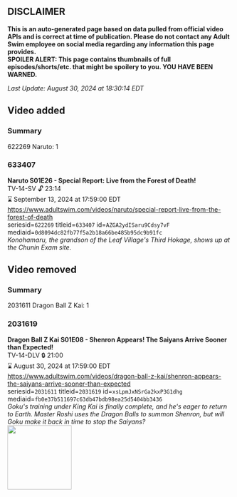 ## DISCLAIMER
**This is an auto-generated page based on data pulled from official video APIs and is correct at time of publication. Please do not contact any Adult Swim employee on social media regarding any information this page provides.**  
**SPOILER ALERT: This page contains thumbnails of full episodes/shorts/etc. that might be spoilery to you. YOU HAVE BEEN WARNED.**  

_Last Update: August 30, 2024 at 18:30:14 EDT_
## Video added
### Summary
622269 Naruto: 1  
### 633407
**Naruto S01E26 - Special Report: Live from the Forest of Death!**  
TV-14-SV 🔓 23:14  
⌛ September 13, 2024 at 17:59:00 EDT  
https://www.adultswim.com/videos/naruto/special-report-live-from-the-forest-of-death  
seriesid=`622269` titleid=`633407` id=`AZGA2ydISaru9Cdsy7vF` mediaid=`0d8094dc82fb77f5a2b18a66be485b95dc9b91fc`  
_Konohamaru, the grandson of the Leaf Village's Third Hokage, shows up at the Chunin Exam site._  
## Video removed
### Summary
2031611 Dragon Ball Z Kai: 1  
### 2031619
**Dragon Ball Z Kai S01E08 - Shenron Appears! The Saiyans Arrive Sooner than Expected!**  
TV-14-DLV 🔒 21:00  
⌛ August 30, 2024 at 17:59:00 EDT  
https://www.adultswim.com/videos/dragon-ball-z-kai/shenron-appears-the-saiyans-arrive-sooner-than-expected  
seriesid=`2031611` titleid=`2031619` id=`xsLpmJxNSrGa2kxP3G1dhg` mediaid=`fb0e37b511697c63db47bdb98ea25d5404bb3436`  
_Goku's training under King Kai is finally complete, and he's eager to return to Earth. Master Roshi uses the Dragon Balls to summon Shenron, but will Goku make it back in time to stop the Saiyans?_  
<a href="https://i.cdn.turner.com/adultswim/big/image-upload/thumbnails/thumb-2_image-15568402084023.jpg"><img src="https://i.cdn.turner.com/adultswim/big/image-upload/thumbnails/thumb-2_image-15568402084023.jpg" height="144px" /></a>
